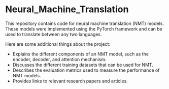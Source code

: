 # Neural_Machine_Translation
This repository contains code for neural machine translation (NMT) models. These models were implemented using the PyTorch framework and can be used to translate between any two languages.

Here are some additional things about the project:

- Explains the different components of an NMT model, such as the encoder, decoder, and attention mechanism.
- Discusses the different training datasets that can be used for NMT.
- Describes the evaluation metrics used to measure the performance of NMT models.
- Provides links to relevant research papers and articles.
